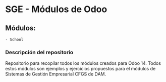 # SGE - Módulos de Odoo

## Módulos:
    - School

### Descripción del repositorio
Repositorio para recopilar todos los módulos creados para Odoo 14. Todos estos módulos son ejemplos y ejercicios propuestos para el módulos de Sistemas de Gestión Empresarial CFGS de DAM.